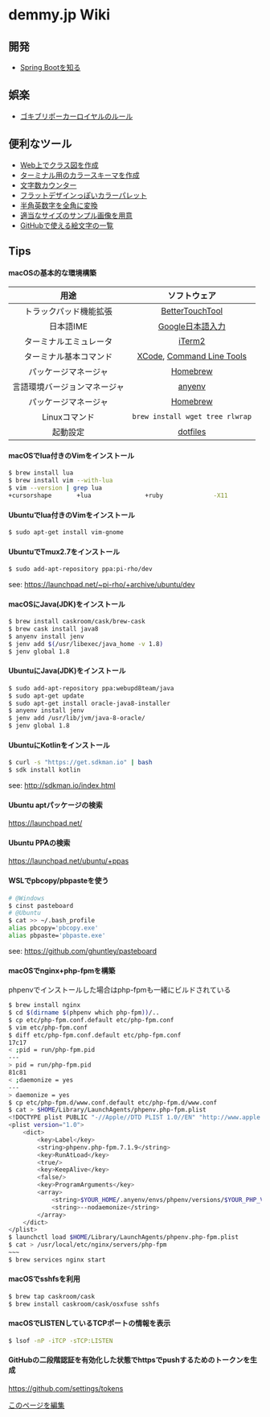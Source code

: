 demmy.jp Wiki
=====

開発
-----
* [Spring Bootを知る](dev/lean_spring_boot.md)

娯楽
-----
* [ゴキブリポーカーロイヤルのルール](game/cockroach_poker_royal.md)

便利なツール
-----
* [Web上でクラス図を作成](https://www.planttext.com/)
* [ターミナル用のカラースキーマを作成](http://ciembor.github.io/4bit/#)
* [文字数カウンター](https://demmy.jp/utilities/word_counter.html#!?cs=true)
* [フラットデザインっぽいカラーパレット](http://flatuicolors.com/)
* [半角英数字を全角に変換](https://kujirahand.com/web-tools/ZenHan.php)
* [適当なサイズのサンプル画像を用意](http://placekitten.com/)
* [GitHubで使える絵文字の一覧](https://www.webpagefx.com/tools/emoji-cheat-sheet/)

Tips
-----
#### macOSの基本的な環境構築
| 用途 | ソフトウェア |
|:--:|:--:|
| トラックパッド機能拡張 | [BetterTouchTool](https://www.boastr.net/) |
| 日本語IME | [Google日本語入力](https://www.google.co.jp/ime/) |
| ターミナルエミュレータ | [iTerm2](https://www.iterm2.com/) |
| ターミナル基本コマンド | [XCode](https://itunes.apple.com/jp/app/xcode/id497799835?mt=12), [Command Line Tools](https://developer.apple.com/download/more/) |
| パッケージマネージャ | [Homebrew](https://brew.sh/index_ja.html) |
| 言語環境バージョンマネージャ | [anyenv](https://github.com/riywo/anyenv) |
| パッケージマネージャ | [Homebrew](https://brew.sh/index_ja.html) |
| Linuxコマンド | `brew install wget tree rlwrap` |
| 起動設定 | [dotfiles](https://github.com/demmys/dotfiles) |

#### macOSでlua付きのVimをインストール
```bash
$ brew install lua
$ brew install vim --with-lua
$ vim --version | grep lua
+cursorshape       +lua               +ruby              -X11
```

#### Ubuntuでlua付きのVimをインストール
```bash
$ sudo apt-get install vim-gnome
```

#### UbuntuでTmux2.7をインストール
```bash
$ sudo add-apt-repository ppa:pi-rho/dev
```
see: https://launchpad.net/~pi-rho/+archive/ubuntu/dev

#### macOSにJava(JDK)をインストール
```bash
$ brew install caskroom/cask/brew-cask
$ brew cask install java8
$ anyenv install jenv
$ jenv add $(/usr/libexec/java_home -v 1.8)
$ jenv global 1.8
```

#### UbuntuにJava(JDK)をインストール
```bash
$ sudo add-apt-repository ppa:webupd8team/java
$ sudo apt-get update
$ sudo apt-get install oracle-java8-installer
$ anyenv install jenv
$ jenv add /usr/lib/jvm/java-8-oracle/
$ jenv global 1.8
```

#### UbuntuにKotlinをインストール
```bash
$ curl -s "https://get.sdkman.io" | bash
$ sdk install kotlin
```
see: http://sdkman.io/index.html

#### Ubuntu aptパッケージの検索
https://launchpad.net/

#### Ubuntu PPAの検索
https://launchpad.net/ubuntu/+ppas

#### WSLでpbcopy/pbpasteを使う
```bash
# @Windows
$ cinst pasteboard
# @Ubuntu
$ cat >> ~/.bash_profile
alias pbcopy='pbcopy.exe'
alias pbpaste='pbpaste.exe'
```
see: https://github.com/ghuntley/pasteboard

#### macOSでnginx+php-fpmを構築
phpenvでインストールした場合はphp-fpmも一緒にビルドされている
```bash
$ brew install nginx
$ cd $(dirname $(phpenv which php-fpm))/..
$ cp etc/php-fpm.conf.default etc/php-fpm.conf
$ vim etc/php-fpm.conf
$ diff etc/php-fpm.conf.default etc/php-fpm.conf
17c17
< ;pid = run/php-fpm.pid
---
> pid = run/php-fpm.pid
81c81
< ;daemonize = yes
---
> daemonize = yes
$ cp etc/php-fpm.d/www.conf.default etc/php-fpm.d/www.conf
$ cat > $HOME/Library/LaunchAgents/phpenv.php-fpm.plist
<!DOCTYPE plist PUBLIC "-//Apple//DTD PLIST 1.0//EN" "http://www.apple.com/DTDs/PropertyList-1.0.dtd">
<plist version="1.0">
    <dict>
        <key>Label</key>
        <string>phpenv.php-fpm.7.1.9</string>
        <key>RunAtLoad</key>
        <true/>
        <key>KeepAlive</key>
        <false/>
        <key>ProgramArguments</key>
        <array>
            <string>$YOUR_HOME/.anyenv/envs/phpenv/versions/$YOUR_PHP_VERSION/sbin/php-fpm</string>
            <string>--nodaemonize</string>
        </array>
    </dict>
</plist>
$ launchctl load $HOME/Library/LaunchAgents/phpenv.php-fpm.plist
$ cat > /usr/local/etc/nginx/servers/php-fpm
~~~
$ brew services nginx start
```

#### macOSでsshfsを利用
```bash
$ brew tap caskroom/cask
$ brew install caskroom/cask/osxfuse sshfs
```

#### macOSでLISTENしているTCPポートの情報を表示
```bash
$ lsof -nP -iTCP -sTCP:LISTEN
```

#### GitHubの二段階認証を有効化した状態でhttpsでpushするためのトークンを生成
https://github.com/settings/tokens

[このページを編集](https://github.com/demmys/demmys.github.io/edit/master/index.md)
